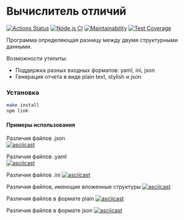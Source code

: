 # Вычислитель отличий
[![Actions Status](https://github.com/leetvig/frontend-project-lvl-2/workflows/hexlet-check/badge.svg)](https://github.com/leetvig/frontend-project-lvl-2/actions?query=workflow%3Ahexlet-check)
[![Node.js CI](https://github.com/leetvig/frontend-project-lvl-2/workflows/Node.js%20CI/badge.svg)](https://github.com/leetvig/frontend-project-lvl-2/actions?query=workflow%3A%22Node.js+CI%22)
[![Maintainability](https://api.codeclimate.com/v1/badges/b74102ed30df5a4e7a28/maintainability)](https://codeclimate.com/github/leetvig/frontend-project-lvl-2/maintainability)
[![Test Coverage](https://api.codeclimate.com/v1/badges/b74102ed30df5a4e7a28/test_coverage)](https://codeclimate.com/github/leetvig/frontend-project-lvl-2/test_coverage)

Программа определяющая разницу между двумя структурными данными.

Возможности утилиты:

* Поддержка разных входных форматов: yaml, ini, json
* Генерация отчета в виде plain text, stylish и json

### Установка
```bash
make install
npm link
```
#### Примеры использования

Различия файлов .json  
[![asciicast](https://asciinema.org/a/Di8GY2EZUVkgoADW86gQrABEZ.svg)](https://asciinema.org/a/Di8GY2EZUVkgoADW86gQrABEZ)

Различия файлов .yaml  
[![asciicast](https://asciinema.org/a/BJgBCeWHvYR9XV6GRkDGuHqdx.svg)](https://asciinema.org/a/BJgBCeWHvYR9XV6GRkDGuHqdx)

Различия файлов .ini
[![asciicast](https://asciinema.org/a/deXNbAcPKu9aGsYMydbrxRxg2.svg)](https://asciinema.org/a/deXNbAcPKu9aGsYMydbrxRxg2)

Различия файлов, имеющие вложенные структуры
[![asciicast](https://asciinema.org/a/fmFOOKNt46Ok28KdLgRfdBmmm.svg)](https://asciinema.org/a/fmFOOKNt46Ok28KdLgRfdBmmm)

Различия файлов в формате plain
[![asciicast](https://asciinema.org/a/KGfLrPPR3cn6wjJmloGQDxcDI.svg)](https://asciinema.org/a/KGfLrPPR3cn6wjJmloGQDxcDI)

Различия файлов в формате json
[![asciicast](https://asciinema.org/a/gIbcf7fpXSGgWvvtzbxPMdpKv.svg)](https://asciinema.org/a/gIbcf7fpXSGgWvvtzbxPMdpKv)